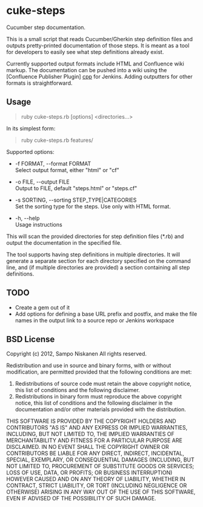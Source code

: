 cuke-steps
==========

Cucumber step documentation.

This is a small script that reads Cucumber/Gherkin step definition files and outputs pretty-printed documentation of those steps.  It is meant as a tool for developers to easily see what step definitions already exist.

Currently supported output formats include HTML and Confluence wiki markup.  The documentation can be pushed into a wiki using the [Confluence Publisher Plugin] [cpp] for Jenkins.  Adding outputters for other formats is straightforward.

  [cpp]: https://wiki.jenkins-ci.org/display/JENKINS/Confluence+Publisher+Plugin


Usage
-----

> ruby cuke-steps.rb \[options\] &lt;directories...&gt;

In its simplest form:

> ruby cuke-steps.rb features/

Supported options:

*  -f FORMAT, --format FORMAT  
   Select output format, either "html" or "cf"

*  -o FILE, --output FILE  
   Output to FILE, default "steps.html" or "steps.cf"

*  -s SORTING, --sorting STEP_TYPE|CATEGORIES  
   Set the sorting type for the steps. Use only with HTML format.

*  -h, --help  
   Usage instructions

This will scan the provided directories for step definition files (*.rb) and output the documentation in the specified file.

The tool supports having step definitions in multiple directories.  It will generate a separate section for each directory specified on the command line, and (if multiple directories are provided) a section containing all step definitions.


TODO
----

*  Create a gem out of it
*  Add options for defining a base URL prefix and postfix, and make the file names in the output link to a source repo or Jenkins workspace


BSD License
-----------

Copyright (c) 2012, Sampo Niskanen
All rights reserved.

Redistribution and use in source and binary forms, with or without
modification, are permitted provided that the following conditions are met: 

1. Redistributions of source code must retain the above copyright notice, this
   list of conditions and the following disclaimer. 
2. Redistributions in binary form must reproduce the above copyright notice,
   this list of conditions and the following disclaimer in the documentation
   and/or other materials provided with the distribution. 

THIS SOFTWARE IS PROVIDED BY THE COPYRIGHT HOLDERS AND CONTRIBUTORS "AS IS" AND
ANY EXPRESS OR IMPLIED WARRANTIES, INCLUDING, BUT NOT LIMITED TO, THE IMPLIED
WARRANTIES OF MERCHANTABILITY AND FITNESS FOR A PARTICULAR PURPOSE ARE
DISCLAIMED. IN NO EVENT SHALL THE COPYRIGHT OWNER OR CONTRIBUTORS BE LIABLE FOR
ANY DIRECT, INDIRECT, INCIDENTAL, SPECIAL, EXEMPLARY, OR CONSEQUENTIAL DAMAGES
(INCLUDING, BUT NOT LIMITED TO, PROCUREMENT OF SUBSTITUTE GOODS OR SERVICES;
LOSS OF USE, DATA, OR PROFITS; OR BUSINESS INTERRUPTION) HOWEVER CAUSED AND
ON ANY THEORY OF LIABILITY, WHETHER IN CONTRACT, STRICT LIABILITY, OR TORT
(INCLUDING NEGLIGENCE OR OTHERWISE) ARISING IN ANY WAY OUT OF THE USE OF THIS
SOFTWARE, EVEN IF ADVISED OF THE POSSIBILITY OF SUCH DAMAGE.


